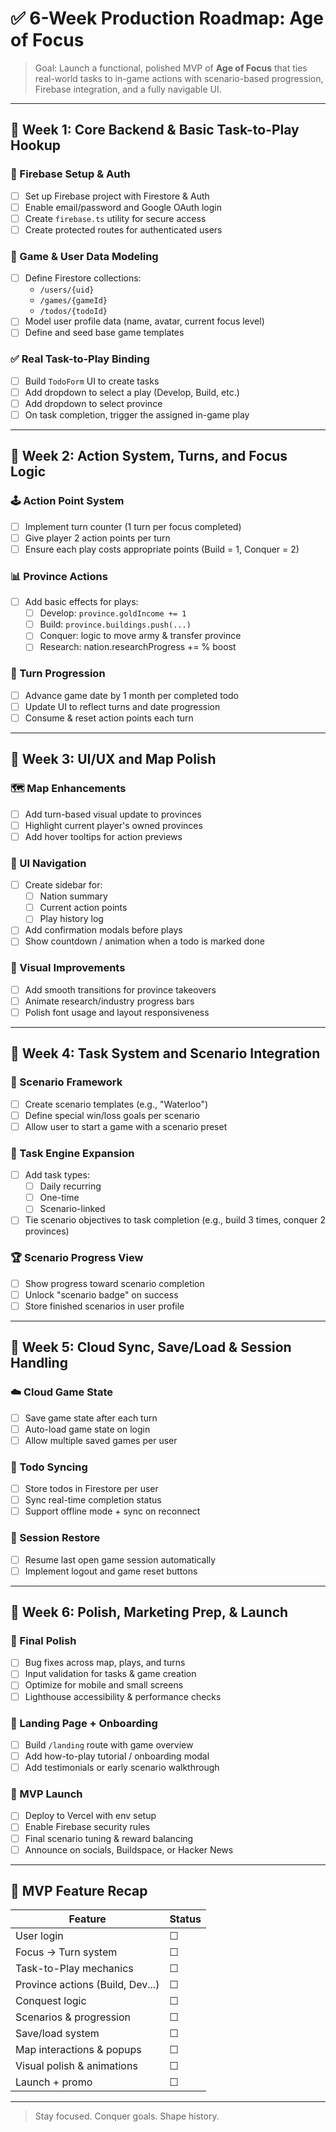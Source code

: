 # ✅ 6-Week Production Roadmap: Age of Focus

> Goal: Launch a functional, polished MVP of **Age of Focus** that ties real-world tasks to in-game actions with scenario-based progression, Firebase integration, and a fully navigable UI.

---

## 📅 Week 1: Core Backend & Basic Task-to-Play Hookup

### 🔧 Firebase Setup & Auth
- [ ] Set up Firebase project with Firestore & Auth
- [ ] Enable email/password and Google OAuth login
- [ ] Create `firebase.ts` utility for secure access
- [ ] Create protected routes for authenticated users

### 📂 Game & User Data Modeling
- [ ] Define Firestore collections:
  - `/users/{uid}`
  - `/games/{gameId}`
  - `/todos/{todoId}`
- [ ] Model user profile data (name, avatar, current focus level)
- [ ] Define and seed base game templates

### ✅ Real Task-to-Play Binding
- [ ] Build `TodoForm` UI to create tasks
- [ ] Add dropdown to select a play (Develop, Build, etc.)
- [ ] Add dropdown to select province
- [ ] On task completion, trigger the assigned in-game play

---

## 📅 Week 2: Action System, Turns, and Focus Logic

### 🕹️ Action Point System
- [ ] Implement turn counter (1 turn per focus completed)
- [ ] Give player 2 action points per turn
- [ ] Ensure each play costs appropriate points (Build = 1, Conquer = 2)

### 📊 Province Actions
- [ ] Add basic effects for plays:
  - [ ] Develop: `province.goldIncome += 1`
  - [ ] Build: `province.buildings.push(...)`
  - [ ] Conquer: logic to move army & transfer province
  - [ ] Research: nation.researchProgress += % boost

### 🔁 Turn Progression
- [ ] Advance game date by 1 month per completed todo
- [ ] Update UI to reflect turns and date progression
- [ ] Consume & reset action points each turn

---

## 📅 Week 3: UI/UX and Map Polish

### 🗺️ Map Enhancements
- [ ] Add turn-based visual update to provinces
- [ ] Highlight current player's owned provinces
- [ ] Add hover tooltips for action previews

### 🧭 UI Navigation
- [ ] Create sidebar for:
  - [ ] Nation summary
  - [ ] Current action points
  - [ ] Play history log
- [ ] Add confirmation modals before plays
- [ ] Show countdown / animation when a todo is marked done

### 🎨 Visual Improvements
- [ ] Add smooth transitions for province takeovers
- [ ] Animate research/industry progress bars
- [ ] Polish font usage and layout responsiveness

---

## 📅 Week 4: Task System and Scenario Integration

### 📘 Scenario Framework
- [ ] Create scenario templates (e.g., "Waterloo")
- [ ] Define special win/loss goals per scenario
- [ ] Allow user to start a game with a scenario preset

### 🧠 Task Engine Expansion
- [ ] Add task types:
  - [ ] Daily recurring
  - [ ] One-time
  - [ ] Scenario-linked
- [ ] Tie scenario objectives to task completion (e.g., build 3 times, conquer 2 provinces)

### 🏆 Scenario Progress View
- [ ] Show progress toward scenario completion
- [ ] Unlock "scenario badge" on success
- [ ] Store finished scenarios in user profile

---

## 📅 Week 5: Cloud Sync, Save/Load & Session Handling

### ☁️ Cloud Game State
- [ ] Save game state after each turn
- [ ] Auto-load game state on login
- [ ] Allow multiple saved games per user

### 🧾 Todo Syncing
- [ ] Store todos in Firestore per user
- [ ] Sync real-time completion status
- [ ] Support offline mode + sync on reconnect

### 🔄 Session Restore
- [ ] Resume last open game session automatically
- [ ] Implement logout and game reset buttons

---

## 📅 Week 6: Polish, Marketing Prep, & Launch

### 🧹 Final Polish
- [ ] Bug fixes across map, plays, and turns
- [ ] Input validation for tasks & game creation
- [ ] Optimize for mobile and small screens
- [ ] Lighthouse accessibility & performance checks

### 📢 Landing Page + Onboarding
- [ ] Build `/landing` route with game overview
- [ ] Add how-to-play tutorial / onboarding modal
- [ ] Add testimonials or early scenario walkthrough

### 🚀 MVP Launch
- [ ] Deploy to Vercel with env setup
- [ ] Enable Firebase security rules
- [ ] Final scenario tuning & reward balancing
- [ ] Announce on socials, Buildspace, or Hacker News

---

## 🎯 MVP Feature Recap

| Feature                          | Status |
|----------------------------------|--------|
| User login                       | ☐      |
| Focus → Turn system              | ☐      |
| Task-to-Play mechanics           | ☐      |
| Province actions (Build, Dev...)| ☐      |
| Conquest logic                   | ☐      |
| Scenarios & progression          | ☐      |
| Save/load system                 | ☐      |
| Map interactions & popups        | ☐      |
| Visual polish & animations       | ☐      |
| Launch + promo                   | ☐      |

---

> Stay focused. Conquer goals. Shape history.
